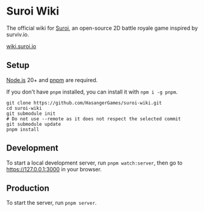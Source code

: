 # Suroi Wiki

The official wiki for [Suroi](https://suroi.io), an open-source 2D battle royale game inspired by surviv.io.

[wiki.suroi.io](https://wiki.suroi.io)

## Setup
[Node.js](https://nodejs.org/en) 20+ and [pnpm](https://pnpm.io) are required.

If you don't have `pnpm` installed, you can install it with `npm i -g pnpm`.

```shell
git clone https://github.com/HasangerGames/suroi-wiki.git
cd suroi-wiki
git submodule init
# Do not use --remote as it does not respect the selected commit
git submodule update
pnpm install
```

## Development
To start a local development server, run `pnpm watch:server`, then go to https://127.0.0.1:3000 in your browser.

## Production
To start the server, run `pnpm server`.
